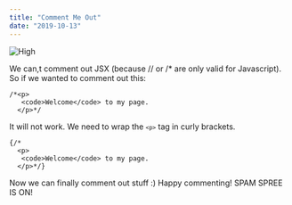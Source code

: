 ```yaml
---
title: "Comment Me Out"
date: "2019-10-13"
---
```


![High](https://i.imgur.com/o8RCUlW.jpg "Photo by Cameron Casey from Pexels")

We can,t comment out JSX (because // or /* are only valid for Javascript). So if we wanted to comment out this:
``` 
/*<p>
   <code>Welcome</code> to my page.
  </p>*/

 ```

It will not work. We need to wrap the <code>```<p>```</code> tag in curly brackets.
```
{/*
  <p>
   <code>Welcome</code> to my page.
  </p>*/}
```
Now we can finally comment out stuff :) Happy commenting! 
SPAM SPREE IS ON!